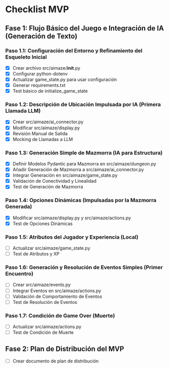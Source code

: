 # Checklist MVP

## Fase 1: Flujo Básico del Juego e Integración de IA (Generación de Texto)

### Paso 1.1: Configuración del Entorno y Refinamiento del Esqueleto Inicial

- [x] Crear archivo src/aimaze/__init__.py
- [x] Configurar python-dotenv
- [x] Actualizar game_state.py para usar configuración
- [x] Generar requirements.txt
- [x] Test básico de initialize_game_state

### Paso 1.2: Descripción de Ubicación Impulsada por IA (Primera Llamada LLM)

- [x] Crear src/aimaze/ai_connector.py
- [x] Modificar src/aimaze/display.py
- [x] Revisión Manual de Salida
- [x] Mocking de Llamadas a LLM

### Paso 1.3: Generación Simple de Mazmorra (IA para Estructura)

- [x] Definir Modelos Pydantic para Mazmorra en src/aimaze/dungeon.py
- [x] Añadir Generación de Mazmorra a src/aimaze/ai_connector.py
- [x] Integrar Generación en src/aimaze/game_state.py
- [x] Validación de Conectividad y Linealidad
- [x] Test de Generación de Mazmorra

### Paso 1.4: Opciones Dinámicas (Impulsadas por la Mazmorra Generada)

- [x] Modificar src/aimaze/display.py y src/aimaze/actions.py
- [x] Test de Opciones Dinámicas

### Paso 1.5: Atributos del Jugador y Experiencia (Local)

- [ ] Actualizar src/aimaze/game_state.py
- [ ] Test de Atributos y XP

### Paso 1.6: Generación y Resolución de Eventos Simples (Primer Encuentro)
- [ ] Crear src/aimaze/events.py
- [ ] Integrar Eventos en src/aimaze/actions.py
- [ ] Validación de Comportamiento de Eventos
- [ ] Test de Resolución de Eventos

### Paso 1.7: Condición de Game Over (Muerte)
- [ ] Actualizar src/aimaze/actions.py
- [ ] Test de Condición de Muerte

## Fase 2: Plan de Distribución del MVP
- [ ] Crear documento de plan de distribución